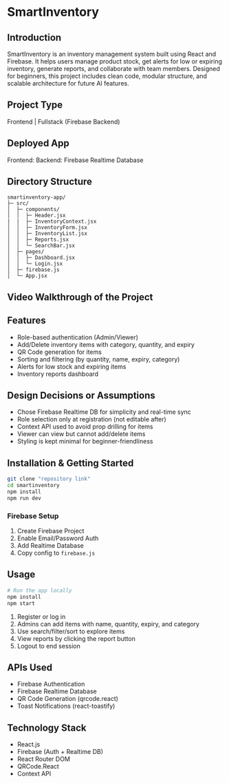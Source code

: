 # SmartInventory

## Introduction

SmartInventory is an inventory management system built using React and Firebase. It helps users manage product stock, get alerts for low or expiring inventory, generate reports, and collaborate with team members. Designed for beginners, this project includes clean code, modular structure, and scalable architecture for future AI features.

## Project Type

Frontend | Fullstack (Firebase Backend)

## Deployed App

Frontend: 
Backend: Firebase Realtime Database

## Directory Structure

```
smartinventory-app/
├─ src/
│  ├─ components/
│  │  ├─ Header.jsx
|  |  ├─ InventoryContext.jsx
│  │  ├─ InventoryForm.jsx
│  │  ├─ InventoryList.jsx
│  │  ├─ Reports.jsx
│  │  └─ SearchBar.jsx
│  ├─ pages/
│  │  ├─ Dashboard.jsx
│  │  └─ Login.jsx
│  ├─ firebase.js
│  └─ App.jsx
```

## Video Walkthrough of the Project



## Features

* Role-based authentication (Admin/Viewer)
* Add/Delete inventory items with category, quantity, and expiry
* QR Code generation for items
* Sorting and filtering (by quantity, name, expiry, category)
* Alerts for low stock and expiring items
* Inventory reports dashboard

## Design Decisions or Assumptions

* Chose Firebase Realtime DB for simplicity and real-time sync
* Role selection only at registration (not editable after)
* Context API used to avoid prop drilling for items
* Viewer can view but cannot add/delete items
* Styling is kept minimal for beginner-friendliness

## Installation & Getting Started

```bash
git clone "repository link"
cd smartinventory
npm install
npm run dev
```

### Firebase Setup

1. Create Firebase Project
2. Enable Email/Password Auth
3. Add Realtime Database
4. Copy config to `firebase.js`

## Usage

```bash
# Run the app locally
npm install
npm start
```

1. Register or log in
2. Admins can add items with name, quantity, expiry, and category
3. Use search/filter/sort to explore items
4. View reports by clicking the report button
5. Logout to end session


## APIs Used

* Firebase Authentication
* Firebase Realtime Database
* QR Code Generation (qrcode.react)
* Toast Notifications (react-toastify)

## Technology Stack

* React.js
* Firebase (Auth + Realtime DB)
* React Router DOM
* QRCode.React
* Context API
